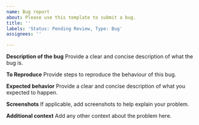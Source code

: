 ```yaml
---
name: Bug report
about: Please use this template to submit a bug.
title: ''
labels: 'Status: Pending Review, Type: Bug'
assignees: ''

---
```


**Description of the bug**
Provide a clear and concise description of what the bug is.

**To Reproduce**
Provide steps to reproduce the behaviour of this bug.

**Expected behavior**
Provide a clear and concise description of what you expected to happen.

**Screenshots**
If applicable, add screenshots to help explain your problem.

**Additional context**
Add any other context about the problem here.
